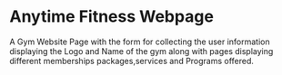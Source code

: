 # Anytime Fitness Webpage
A Gym Website Page with the form for collecting the user information displaying the Logo and Name of the gym along with pages displaying different memberships packages,services and Programs offered.
